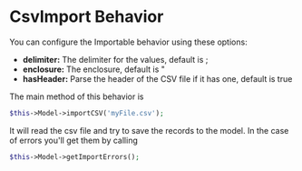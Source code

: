 CsvImport Behavior
==================

You can configure the Importable behavior using these options:

* **delimiter:** The delimiter for the values, default is ;
* **enclosure:** The enclosure, default is "
* **hasHeader:** Parse the header of the CSV file if it has one, default is true

The main method of this behavior is
```php
$this->Model->importCSV('myFile.csv');
```

It will read the csv file and try to save the records to the model. In the case of errors you'll get them by calling
```php
$this->Model->getImportErrors();
```